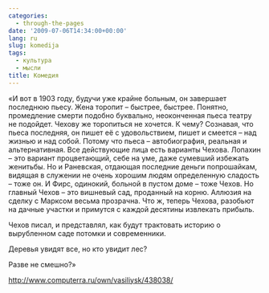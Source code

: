 ```yaml
---
categories:
  - through-the-pages
date: '2009-07-06T14:34:00+00:00'
lang: ru
slug: komedija
tags:
  - культура
  - мысли
title: Комедия
---
```




«И вот в 1903 году, будучи уже крайне больным, он завершает последнюю пьесу. Жена торопит – быстрее, быстрее. Понятно, промедление смерти подобно буквально, неоконченная пьеса театру не подойдет. Чехову же торопиться не хочется. К чему? Сознавая, что пьеса последняя, он пишет её с удовольствием, пишет и смеется – над жизнью и над собой. Потому что пьеса – автобиография, реальная и альтернативная. Все действующие лица есть варианты Чехова. Лопахин – это вариант процветающий, себе на уме, даже сумевший избежать женитьбы. Но и Раневская, отдающая последние деньги попрошайкам, видящая в служении не очень хорошим людям определенную сладость – тоже он. И Фирс, одинокий, больной в пустом доме – тоже Чехов. Но главный Чехов – это вишневый сад, проданный на корню. Аллюзия на сделку с Марксом весьма прозрачна. Что ж, теперь Чехова, разобьют на дачные участки и примутся с каждой десятины извлекать прибыль. 

Чехов писал, и представлял, как будут трактовать историю о вырубленном саде потомки и современники. 

Деревья увидят все, но кто увидит лес? 

Разве не смешно?» 

<http://www.computerra.ru/own/vasiliysk/438038/>